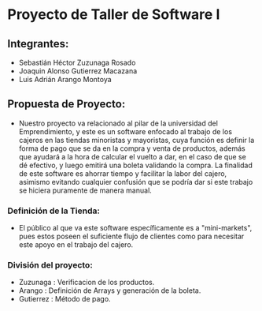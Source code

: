 # Proyecto de Taller de Software I

## Integrantes:

* Sebastián Héctor Zuzunaga Rosado
* Joaquin Alonso Gutierrez Macazana 
* Luis Adrián Arango Montoya

## Propuesta de Proyecto:

* Nuestro proyecto va relacionado al pilar de la universidad del Emprendimiento, y este es un software enfocado al trabajo de los cajeros en las tiendas minoristas y mayoristas, cuya función es definir la forma de pago que se da en la compra y venta de productos, además que ayudará a la hora de calcular el vuelto a dar, en el caso de que se dé efectivo, y luego emitirá una boleta validando la compra. La finalidad de este software es ahorrar tiempo y facilitar la labor del cajero, asimismo evitando cualquier confusión que se podría dar si este trabajo se hiciera puramente de manera manual.

### Definición de la Tienda:

* El público al que va este software específicamente es a "mini-markets", pues estos poseen el suficiente flujo de clientes como para necesitar este apoyo en el trabajo del cajero.

### División del proyecto:

* Zuzunaga  : Verificacion de los productos.
* Arango    : Definición de Arrays y generación de la boleta. 
* Gutierrez : Método de pago.